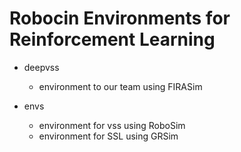 # Robocin Environments for Reinforcement Learning

- deepvss
    - environment to our team using FIRASim

- envs
    - environment for vss using RoboSim
    - environment for SSL using GRSim
